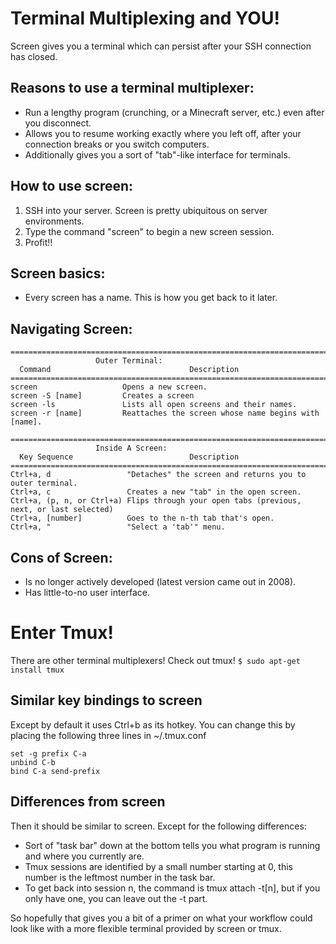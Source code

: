 Terminal Multiplexing and YOU!
==========

Screen gives you a terminal which can persist after your SSH connection has closed.

Reasons to use a terminal multiplexer:
---------

- Run a lengthy program (crunching, or a Minecraft server, etc.) even after you disconnect.
- Allows you to resume working exactly where you left off, after your connection breaks or you switch computers.
- Additionally gives you a sort of "tab"-like interface for terminals.

How to use screen:
----------

1. SSH into your server. Screen is pretty ubiquitous on server environments.
2. Type the command "screen" to begin a new screen session.
3. Profit!!

Screen basics:
--------
- Every screen has a name. This is how you get back to it later.

Navigating Screen:
-------

    =======================================================================================
                       Outer Terminal: 
      Command                               Description     
    =======================================================================================
    screen                   Opens a new screen.
    screen -S [name]         Creates a screen 
    screen -ls               Lists all open screens and their names.
    screen -r [name]         Reattaches the screen whose name begins with [name].
    
    =======================================================================================
                       Inside A Screen: 
      Key Sequence                          Description     
    =======================================================================================
    Ctrl+a, d                 "Detaches" the screen and returns you to outer terminal.
    Ctrl+a, c                 Creates a new "tab" in the open screen.
    Ctrl+a, (p, n, or Ctrl+a) Flips through your open tabs (previous, next, or last selected)
    Ctrl+a, [number]          Goes to the n-th tab that's open.
    Ctrl+a, "                 "Select a 'tab'" menu.

Cons of Screen:
-------

- Is no longer actively developed (latest version came out in 2008).
- Has little-to-no user interface.

Enter Tmux!
========

There are other terminal multiplexers! Check out tmux!
`$ sudo apt-get install tmux`

Similar key bindings to screen
---------
Except by default it uses Ctrl+b as its hotkey. You can change this by placing the following three lines in ~/.tmux.conf

    set -g prefix C-a
    unbind C-b
    bind C-a send-prefix

Differences from screen
-------------
Then it should be similar to screen. Except for the following differences:

- Sort of "task bar" down at the bottom tells you what program is running and where you currently are.
- Tmux sessions are identified by a small number starting at 0, this number is the leftmost number in the task bar.
- To get back into session n, the command is tmux attach -t[n], but if you only have one, you can leave out the -t part.

So hopefully that gives you a bit of a primer on what your workflow could look like with a more flexible terminal provided by screen or tmux.
